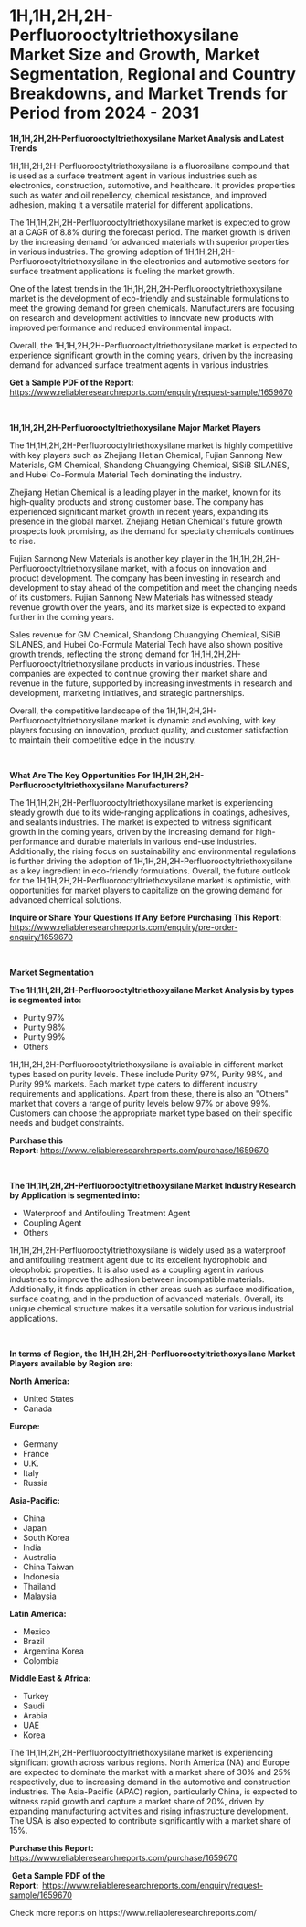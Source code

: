 <p><h1>1H,1H,2H,2H-Perfluorooctyltriethoxysilane Market Size and Growth, Market Segmentation, Regional and Country Breakdowns, and Market Trends for Period from 2024 -  2031</h1></p><p><strong>1H,1H,2H,2H-Perfluorooctyltriethoxysilane Market Analysis and Latest Trends</strong></p>
<p><p>1H,1H,2H,2H-Perfluorooctyltriethoxysilane is a fluorosilane compound that is used as a surface treatment agent in various industries such as electronics, construction, automotive, and healthcare. It provides properties such as water and oil repellency, chemical resistance, and improved adhesion, making it a versatile material for different applications.</p><p>The 1H,1H,2H,2H-Perfluorooctyltriethoxysilane market is expected to grow at a CAGR of 8.8% during the forecast period. The market growth is driven by the increasing demand for advanced materials with superior properties in various industries. The growing adoption of 1H,1H,2H,2H-Perfluorooctyltriethoxysilane in the electronics and automotive sectors for surface treatment applications is fueling the market growth.</p><p>One of the latest trends in the 1H,1H,2H,2H-Perfluorooctyltriethoxysilane market is the development of eco-friendly and sustainable formulations to meet the growing demand for green chemicals. Manufacturers are focusing on research and development activities to innovate new products with improved performance and reduced environmental impact.</p><p>Overall, the 1H,1H,2H,2H-Perfluorooctyltriethoxysilane market is expected to experience significant growth in the coming years, driven by the increasing demand for advanced surface treatment agents in various industries.</p></p>
<p><strong>Get a Sample PDF of the Report:&nbsp;</strong> <a href="https://www.reliableresearchreports.com/enquiry/request-sample/1659670">https://www.reliableresearchreports.com/enquiry/request-sample/1659670</a></p>
<p>&nbsp;</p>
<p><strong>1H,1H,2H,2H-Perfluorooctyltriethoxysilane Major Market Players</strong></p>
<p><p>The 1H,1H,2H,2H-Perfluorooctyltriethoxysilane market is highly competitive with key players such as Zhejiang Hetian Chemical, Fujian Sannong New Materials, GM Chemical, Shandong Chuangying Chemical, SiSiB SILANES, and Hubei Co-Formula Material Tech dominating the industry.</p><p>Zhejiang Hetian Chemical is a leading player in the market, known for its high-quality products and strong customer base. The company has experienced significant market growth in recent years, expanding its presence in the global market. Zhejiang Hetian Chemical's future growth prospects look promising, as the demand for specialty chemicals continues to rise.</p><p>Fujian Sannong New Materials is another key player in the 1H,1H,2H,2H-Perfluorooctyltriethoxysilane market, with a focus on innovation and product development. The company has been investing in research and development to stay ahead of the competition and meet the changing needs of its customers. Fujian Sannong New Materials has witnessed steady revenue growth over the years, and its market size is expected to expand further in the coming years.</p><p>Sales revenue for GM Chemical, Shandong Chuangying Chemical, SiSiB SILANES, and Hubei Co-Formula Material Tech have also shown positive growth trends, reflecting the strong demand for 1H,1H,2H,2H-Perfluorooctyltriethoxysilane products in various industries. These companies are expected to continue growing their market share and revenue in the future, supported by increasing investments in research and development, marketing initiatives, and strategic partnerships.</p><p>Overall, the competitive landscape of the 1H,1H,2H,2H-Perfluorooctyltriethoxysilane market is dynamic and evolving, with key players focusing on innovation, product quality, and customer satisfaction to maintain their competitive edge in the industry.</p></p>
<p>&nbsp;</p>
<p><strong>What Are The Key Opportunities For 1H,1H,2H,2H-Perfluorooctyltriethoxysilane Manufacturers?</strong></p>
<p><p>The 1H,1H,2H,2H-Perfluorooctyltriethoxysilane market is experiencing steady growth due to its wide-ranging applications in coatings, adhesives, and sealants industries. The market is expected to witness significant growth in the coming years, driven by the increasing demand for high-performance and durable materials in various end-use industries. Additionally, the rising focus on sustainability and environmental regulations is further driving the adoption of 1H,1H,2H,2H-Perfluorooctyltriethoxysilane as a key ingredient in eco-friendly formulations. Overall, the future outlook for the 1H,1H,2H,2H-Perfluorooctyltriethoxysilane market is optimistic, with opportunities for market players to capitalize on the growing demand for advanced chemical solutions.</p></p>
<p><strong>Inquire or Share Your Questions If Any Before Purchasing This Report:</strong> <a href="https://www.reliableresearchreports.com/enquiry/pre-order-enquiry/1659670">https://www.reliableresearchreports.com/enquiry/pre-order-enquiry/1659670</a></p>
<p>&nbsp;</p>
<p><strong>Market Segmentation</strong></p>
<p><strong>The 1H,1H,2H,2H-Perfluorooctyltriethoxysilane Market Analysis by types is segmented into:</strong></p>
<p><ul><li>Purity 97%</li><li>Purity 98%</li><li>Purity 99%</li><li>Others</li></ul></p>
<p><p>1H,1H,2H,2H-Perfluorooctyltriethoxysilane is available in different market types based on purity levels. These include Purity 97%, Purity 98%, and Purity 99% markets. Each market type caters to different industry requirements and applications. Apart from these, there is also an "Others" market that covers a range of purity levels below 97% or above 99%. Customers can choose the appropriate market type based on their specific needs and budget constraints.</p></p>
<p><strong>Purchase this Report:&nbsp;</strong><a href="https://www.reliableresearchreports.com/purchase/1659670">https://www.reliableresearchreports.com/purchase/1659670</a></p>
<p>&nbsp;</p>
<p><strong>The 1H,1H,2H,2H-Perfluorooctyltriethoxysilane Market Industry Research by Application is segmented into:</strong></p>
<p><ul><li>Waterproof and Antifouling Treatment Agent</li><li>Coupling Agent</li><li>Others</li></ul></p>
<p><p>1H,1H,2H,2H-Perfluorooctyltriethoxysilane is widely used as a waterproof and antifouling treatment agent due to its excellent hydrophobic and oleophobic properties. It is also used as a coupling agent in various industries to improve the adhesion between incompatible materials. Additionally, it finds application in other areas such as surface modification, surface coating, and in the production of advanced materials. Overall, its unique chemical structure makes it a versatile solution for various industrial applications.</p></p>
<p>&nbsp;</p>
<p><strong>In terms of Region, the 1H,1H,2H,2H-Perfluorooctyltriethoxysilane Market Players available by Region are:</strong></p>
<p>
    <p> <strong> North America: </strong>
        <ul>
            <li>United States</li>
            <li>Canada</li>
        </ul>
        </p> 
    <p> <strong> Europe: </strong>
        <ul>
            <li>Germany</li>
            <li>France</li>
            <li>U.K.</li>
            <li>Italy</li>
            <li>Russia</li>
        </ul>
        </p> 
    <p> <strong> Asia-Pacific: </strong>
        <ul>
            <li>China</li>
            <li>Japan</li>
            <li>South Korea</li>
            <li>India</li>
            <li>Australia</li>
            <li>China Taiwan</li>
            <li>Indonesia</li>
            <li>Thailand</li>
            <li>Malaysia</li>
        </ul>
        </p> 
    <p> <strong> Latin America: </strong>
        <ul>
            <li>Mexico</li>
            <li>Brazil</li>
            <li>Argentina Korea</li>
            <li>Colombia</li>
        </ul>
        </p> 
    <p> <strong> Middle East & Africa: </strong>
        <ul>
            <li>Turkey</li>
            <li>Saudi</li>
            <li>Arabia</li>
            <li>UAE</li>
            <li>Korea</li>
        </ul>
    </p>
    </p>
<p><p>The 1H,1H,2H,2H-Perfluorooctyltriethoxysilane market is experiencing significant growth across various regions. North America (NA) and Europe are expected to dominate the market with a market share of 30% and 25% respectively, due to increasing demand in the automotive and construction industries. The Asia-Pacific (APAC) region, particularly China, is expected to witness rapid growth and capture a market share of 20%, driven by expanding manufacturing activities and rising infrastructure development. The USA is also expected to contribute significantly with a market share of 15%.</p></p>
<p><strong>Purchase this Report: </strong><a href="https://www.reliableresearchreports.com/purchase/1659670">https://www.reliableresearchreports.com/purchase/1659670</a></p>
<p>&nbsp;<strong>Get a Sample PDF of the Report:&nbsp;&nbsp;</strong><a href="https://www.reliableresearchreports.com/enquiry/request-sample/1659670">https://www.reliableresearchreports.com/enquiry/request-sample/1659670</a></p>
<p><strong></strong></p>
<p>Check more reports on https://www.reliableresearchreports.com/</p>